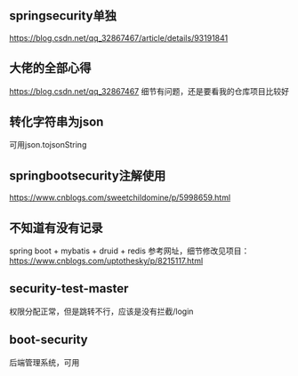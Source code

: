 ## springsecurity单独
https://blog.csdn.net/qq_32867467/article/details/93191841
## 大佬的全部心得
https://blog.csdn.net/qq_32867467
细节有问题，还是要看我的仓库项目比较好
## 转化字符串为json
可用json.tojsonString
## springbootsecurity注解使用
https://www.cnblogs.com/sweetchildomine/p/5998659.html
## 不知道有没有记录
spring boot + mybatis + druid + redis
参考网址，细节修改见项目：https://www.cnblogs.com/uptothesky/p/8215117.html
## security-test-master
权限分配正常，但是跳转不行，应该是没有拦截/login
## boot-security
后端管理系统，可用
